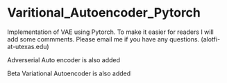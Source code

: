 # Varitional_Autoencoder_Pytorch
Implementation of VAE using Pytorch. To make it easier for readers I will add some commments. Please email me if you have any questions. (alotfi-at-utexas.edu)


Adverserial Auto encoder is also added


Beta Variational Autoencoder is also added
